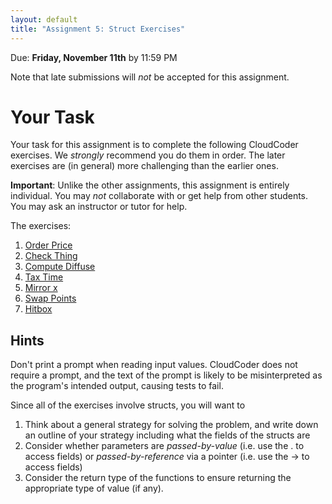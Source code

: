 ```yaml
---
layout: default
title: "Assignment 5: Struct Exercises"
---
```


Due: **Friday, November 11th** by 11:59 PM

<div class="callout">
Note that late submissions will <em>not</em> be accepted for this assignment.
</div>

# Your Task

Your task for this assignment is to complete the following CloudCoder exercises.  We <em>strongly</em> recommend you do them in order.  The later exercises are (in general) more challenging than the earlier ones.

<div class="callout">
<b>Important</b>: Unlike the other assignments, this assignment is entirely individual.  You may <em>not</em> collaborate with or get help from other students.  You may ask an instructor or tutor for help.
</div>

The exercises:

1. [Order Price](https://cs.ycp.edu/cloudcoder/#exercise?c=23,p=1176) <!-- 23:42 -->
2. [Check Thing](https://cs.ycp.edu/cloudcoder/#exercise?c=23,p=1175) <!-- 23:41 -->
3. [Compute Diffuse](https://cs.ycp.edu/cloudcoder/#exercise?c=23,p=1174) <!-- 23:40 -->
4. [Tax Time](https://cs.ycp.edu/cloudcoder/#exercise?c=23,p=1177) <!-- 23:43 -->
5. [Mirror x](https://cs.ycp.edu/cloudcoder/#exercise?c=23,p=1178) <!-- 23:44 -->
6. [Swap Points](https://cs.ycp.edu/cloudcoder/#exercise?c=23,p=1179) <!-- 23:45 -->
7. [Hitbox](https://cs.ycp.edu/cloudcoder/#exercise?c=23,p=1180)  <!-- 23:46 -->

## Hints

Don't print a prompt when reading input values.  CloudCoder does not require a prompt, and the text of the prompt is likely to be misinterpreted as the program's intended output, causing tests to fail.

Since all of the exercises involve structs, you will want to

1. Think about a general strategy for solving the problem, and write down an outline of your strategy including what the fields of the structs are
2. Consider whether parameters are *passed-by-value* (i.e. use the . to access fields) or *passed-by-reference* via a pointer (i.e. use the -> to access fields)
3. Consider the return type of the functions to ensure returning the appropriate type of value (if any).

<!-- vim:set wrap: -->
<!-- vim:set linebreak: -->
<!-- vim:set nolist: -->
